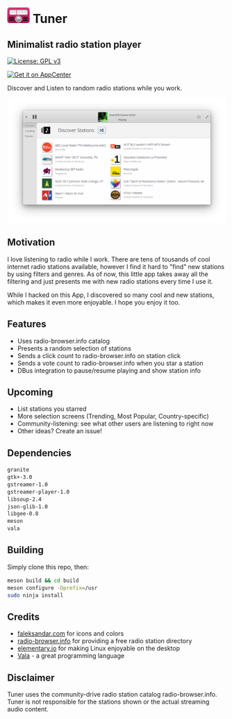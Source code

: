 # ![icon](docs/logo_01.png) Tuner

## Minimalist radio station player

[![License: GPL v3](https://img.shields.io/badge/License-GPL%20v3-blue.svg)](http://www.gnu.org/licenses/gpl-3.0)

[![Get it on AppCenter](https://appcenter.elementary.io/badge.svg)](https://appcenter.elementary.io/com.github.louis77.tuner)

Discover and Listen to random radio stations while you work.

![Screenshot 01](docs/screen_05.png?raw=true)

## Motivation

I love listening to radio while I work. There are tens of tousands of cool internet radio stations available, however I find it hard to "find" new stations by using filters and genres. As of now, this little app takes away all the filtering and just presents me with new radio stations every time I use it.

While I hacked on this App, I discovered so many cool and new stations, which makes it even more enjoyable. I hope you enjoy it too.

## Features

- Uses radio-browser.info catalog
- Presents a random selection of stations
- Sends a click count to radio-browser.info on station click
- Sends a vote count to radio-browser.info when you star a station
- DBus integration to pause/resume playing and show station info

## Upcoming

- List stations you starred
- More selection screens (Trending, Most Popular, Country-specific)
- Community-listening: see what other users are listening to right now
- Other ideas? Create an issue!

## Dependencies

```bash
granite
gtk+-3.0
gstreamer-1.0
gstreamer-player-1.0
libsoup-2.4
json-glib-1.0
libgee-0.8
meson
vala
```

## Building

Simply clone this repo, then:

```bash
meson build && cd build
meson configure -Dprefix=/usr
sudo ninja install
```

## Credits

- [faleksandar.com](https://faleksandar.com/) for icons and colors
- [radio-browser.info](http://www.radio-browser.info) for providing a free radio station directory
- [elementary.io](https://elementary.io) for making Linux enjoyable on the desktop
- [Vala](https://wiki.gnome.org/Projects/Vala) - a great programming language

## Disclaimer

Tuner uses the community-drive radio station catalog radio-browser.info. Tuner
is not responsible for the stations shown or the actual streaming audio content.


